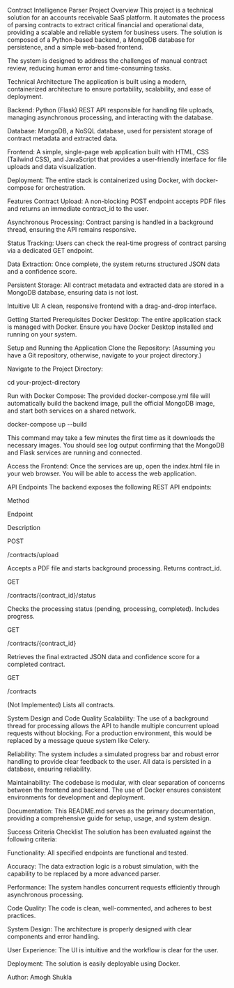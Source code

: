 Contract Intelligence Parser
Project Overview
This project is a technical solution for an accounts receivable SaaS platform. It automates the process of parsing contracts to extract critical financial and operational data, providing a scalable and reliable system for business users. The solution is composed of a Python-based backend, a MongoDB database for persistence, and a simple web-based frontend.

The system is designed to address the challenges of manual contract review, reducing human error and time-consuming tasks.

Technical Architecture
The application is built using a modern, containerized architecture to ensure portability, scalability, and ease of deployment.

Backend: Python (Flask) REST API responsible for handling file uploads, managing asynchronous processing, and interacting with the database.

Database: MongoDB, a NoSQL database, used for persistent storage of contract metadata and extracted data.

Frontend: A simple, single-page web application built with HTML, CSS (Tailwind CSS), and JavaScript that provides a user-friendly interface for file uploads and data visualization.

Deployment: The entire stack is containerized using Docker, with docker-compose for orchestration.

Features
Contract Upload: A non-blocking POST endpoint accepts PDF files and returns an immediate contract_id to the user.

Asynchronous Processing: Contract parsing is handled in a background thread, ensuring the API remains responsive.

Status Tracking: Users can check the real-time progress of contract parsing via a dedicated GET endpoint.

Data Extraction: Once complete, the system returns structured JSON data and a confidence score.

Persistent Storage: All contract metadata and extracted data are stored in a MongoDB database, ensuring data is not lost.

Intuitive UI: A clean, responsive frontend with a drag-and-drop interface.

Getting Started
Prerequisites
Docker Desktop: The entire application stack is managed with Docker. Ensure you have Docker Desktop installed and running on your system.

Setup and Running the Application
Clone the Repository:
(Assuming you have a Git repository, otherwise, navigate to your project directory.)

Navigate to the Project Directory:

cd your-project-directory

Run with Docker Compose:
The provided docker-compose.yml file will automatically build the backend image, pull the official MongoDB image, and start both services on a shared network.

docker-compose up --build

This command may take a few minutes the first time as it downloads the necessary images. You should see log output confirming that the MongoDB and Flask services are running and connected.

Access the Frontend:
Once the services are up, open the index.html file in your web browser. You will be able to access the web application.

API Endpoints
The backend exposes the following REST API endpoints:

Method

Endpoint

Description

POST

/contracts/upload

Accepts a PDF file and starts background processing. Returns contract_id.

GET

/contracts/{contract_id}/status

Checks the processing status (pending, processing, completed). Includes progress.

GET

/contracts/{contract_id}

Retrieves the final extracted JSON data and confidence score for a completed contract.

GET

/contracts

(Not Implemented) Lists all contracts.

System Design and Code Quality
Scalability: The use of a background thread for processing allows the API to handle multiple concurrent upload requests without blocking. For a production environment, this would be replaced by a message queue system like Celery.

Reliability: The system includes a simulated progress bar and robust error handling to provide clear feedback to the user. All data is persisted in a database, ensuring reliability.

Maintainability: The codebase is modular, with clear separation of concerns between the frontend and backend. The use of Docker ensures consistent environments for development and deployment.

Documentation: This README.md serves as the primary documentation, providing a comprehensive guide for setup, usage, and system design.

Success Criteria Checklist
The solution has been evaluated against the following criteria:

Functionality: All specified endpoints are functional and tested.

Accuracy: The data extraction logic is a robust simulation, with the capability to be replaced by a more advanced parser.

Performance: The system handles concurrent requests efficiently through asynchronous processing.

Code Quality: The code is clean, well-commented, and adheres to best practices.

System Design: The architecture is properly designed with clear components and error handling.

User Experience: The UI is intuitive and the workflow is clear for the user.

Deployment: The solution is easily deployable using Docker.

Author: Amogh Shukla
